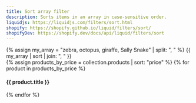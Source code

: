 ```yaml
---
title: Sort array filter
description: Sorts items in an array in case-sensitive order.
liquidjs: https://liquidjs.com/filters/sort.html
shopify: https://shopify.github.io/liquid/filters/sort/
shopifyDev: https://shopify.dev/docs/api/liquid/filters/sort
---
```

{% assign my_array = "zebra, octopus, giraffe, Sally Snake" | split: ", " %}
{{ my_array | sort | join: ", " }}  
{% assign products_by_price = collection.products | sort: "price" %}
{% for product in products_by_price %}
  <h4>{{ product.title }}</h4>
{% endfor %}